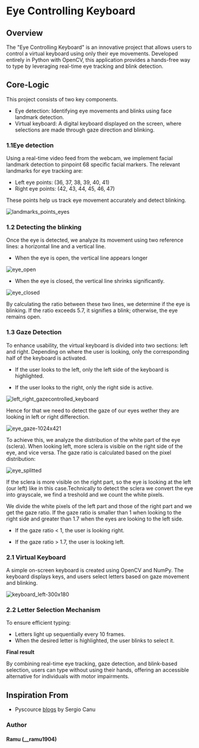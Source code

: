 # Eye Controlling Keyboard



## Overview 
The "Eye Controlling Keyboard" is an innovative project that allows users to control a virtual keyboard using only their eye movements. Developed entirely in Python with OpenCV, this application provides a hands-free way to type by leveraging real-time eye tracking and blink detection.

## Core-Logic
This project consists of two key components.
  * Eye detection: Identifying eye movements and blinks using face landmark detection.
  * Virtual keyboard: A digital keyboard displayed on the screen, where selections are made through gaze direction and blinking.

### 1.1Eye detection
Using a real-time video feed from the webcam, we implement facial landmark detection to pinpoint 68 specific facial markers. The relevant landmarks for eye tracking are:

* Left eye points: (36, 37, 38, 39, 40, 41)
* Right eye points: (42, 43, 44, 45, 46, 47)

These points help us track eye movement accurately and detect blinking.

![landmarks_points_eyes](https://user-images.githubusercontent.com/44902363/85774006-10714180-b73c-11ea-93ff-542ff0a70958.png)


### 1.2 Detecting the blinking
Once the eye is detected, we analyze its movement using two reference lines: a horizontal line and a vertical line.

* When the eye is open, the vertical line appears longer

![eye_open](https://user-images.githubusercontent.com/44902363/85774949-f2f0a780-b73c-11ea-8fce-027d367ca5be.jpg)


* When the eye is closed, the vertical line shrinks significantly.

![eye_closed](https://user-images.githubusercontent.com/44902363/85774947-f1bf7a80-b73c-11ea-85a6-815ad3ce5cf1.jpg)

By calculating the ratio between these two lines, we determine if the eye is blinking. If the ratio exceeds 5.7, it signifies a blink; otherwise, the eye remains open.

### 1.3 Gaze Detection

To enhance usability, the virtual keyboard is divided into two sections: left and right. Depending on where the user is looking, only the corresponding half of the keyboard is activated.

* If the user looks to the left, only the left side of the keyboard is highlighted.

* If the user looks to the right, only the right side is active.

![left_right_gazecontrolled_keyboard](https://user-images.githubusercontent.com/44902363/85775667-9b067080-b73d-11ea-9920-38ed79ccb7f4.png)


Hence for that we need to detect the gaze of our eyes wether they are looking in left or right differection.

![eye_gaze-1024x421](https://user-images.githubusercontent.com/44902363/85776013-ee78be80-b73d-11ea-8251-27bb4fcd1d97.png)

To achieve this, we analyze the distribution of the white part of the eye (sclera). When looking left, more sclera is visible on the right side of the eye, and vice versa. The gaze ratio is calculated based on the pixel distribution:


![eye_splitted](https://user-images.githubusercontent.com/44902363/85776329-3b5c9500-b73e-11ea-9f67-c91a6c61cbb1.png)

If the sclera is more visible on the right part, so the eye is looking at the left (our left) like in this case.Technically to detect the sclera we convert the eye into grayscale, we find a treshold and we count the white pixels.

We divide the white pixels of the left part and those of the right part and we get the gaze ratio. If the gaze ratio is smaller than 1 when looking to the right side and greater than 1.7 when the eyes are looking to the left side.



* If the gaze ratio < 1, the user is looking right.

* If the gaze ratio > 1.7, the user is looking left.

### 2.1 Virtual Keyboard

A simple on-screen keyboard is created using OpenCV and NumPy. The keyboard displays keys, and users select letters based on gaze movement and blinking.

![keyboard_left-300x180](https://user-images.githubusercontent.com/44902363/85778101-db66ee00-b73f-11ea-9dbf-ebc6a8ef6b75.jpg)


### 2.2 Letter Selection Mechanism
To ensure efficient typing:

* Letters light up sequentially every 10 frames.
* When the desired letter is highlighted, the user blinks to select it.


**Final result**

By combining real-time eye tracking, gaze detection, and blink-based selection, users can type without using their hands, offering an accessible alternative for individuals with motor impairments.


## Inspiration From

* Pyscource [blogs](https://pysource.com/category/tutorials/gaze-controlled-keyboard/) by Sergio Canu



### Author

#### Ramu (__ramu1904)

<a href="www.linkedin.com/in/ramu-r-586a52322"></a>


